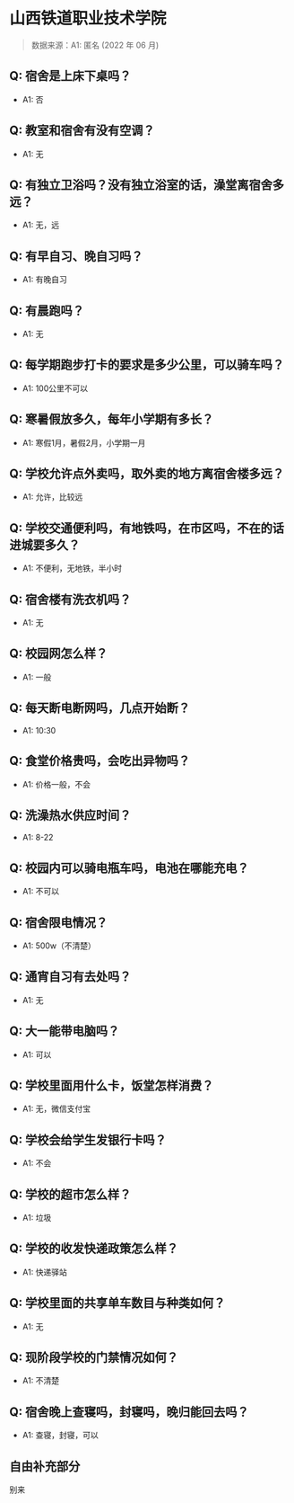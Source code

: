 # 山西铁道职业技术学院

> 数据来源：A1: 匿名 (2022 年 06 月)

## Q: 宿舍是上床下桌吗？

- A1: 否

## Q: 教室和宿舍有没有空调？

- A1: 无

## Q: 有独立卫浴吗？没有独立浴室的话，澡堂离宿舍多远？

- A1: 无，远

## Q: 有早自习、晚自习吗？

- A1: 有晚自习

## Q: 有晨跑吗？

- A1: 无

## Q: 每学期跑步打卡的要求是多少公里，可以骑车吗？

- A1: 100公里不可以

## Q: 寒暑假放多久，每年小学期有多长？

- A1: 寒假1月，暑假2月，小学期一月

## Q: 学校允许点外卖吗，取外卖的地方离宿舍楼多远？

- A1: 允许，比较远

## Q: 学校交通便利吗，有地铁吗，在市区吗，不在的话进城要多久？

- A1: 不便利，无地铁，半小时

## Q: 宿舍楼有洗衣机吗？

- A1: 无

## Q: 校园网怎么样？

- A1: 一般

## Q: 每天断电断网吗，几点开始断？

- A1: 10:30

## Q: 食堂价格贵吗，会吃出异物吗？

- A1: 价格一般，不会

## Q: 洗澡热水供应时间？

- A1: 8-22

## Q: 校园内可以骑电瓶车吗，电池在哪能充电？

- A1: 不可以

## Q: 宿舍限电情况？

- A1: 500w（不清楚）

## Q: 通宵自习有去处吗？

- A1: 无

## Q: 大一能带电脑吗？

- A1: 可以

## Q: 学校里面用什么卡，饭堂怎样消费？

- A1: 无，微信支付宝

## Q: 学校会给学生发银行卡吗？

- A1: 不会

## Q: 学校的超市怎么样？

- A1: 垃圾

## Q: 学校的收发快递政策怎么样？

- A1: 快递驿站

## Q: 学校里面的共享单车数目与种类如何？

- A1: 无

## Q: 现阶段学校的门禁情况如何？

- A1: 不清楚

## Q: 宿舍晚上查寝吗，封寝吗，晚归能回去吗？

- A1: 查寝，封寝，可以

## 自由补充部分

别来
